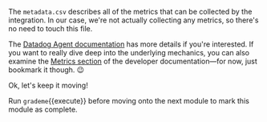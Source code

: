 The `metadata.csv` describes all of the metrics that can be collected by the integration. In our case, we're not actually collecting any metrics, so there's no need to touch this file.

The [Datadog Agent documentation](https://docs.datadoghq.com/developers/integrations/new_check_howto/#metrics-metadata-file) has more details if you're interested. If you want to really dive deep into the underlying mechanics, you can also examine the [Metrics section](https://docs.datadoghq.com/developers/metrics/) of the developer documentation—for now, just bookmark it though. 😉

Ok, let's keep it moving!

Run `grademe`{{execute}} before moving onto the next module to mark this module as complete.